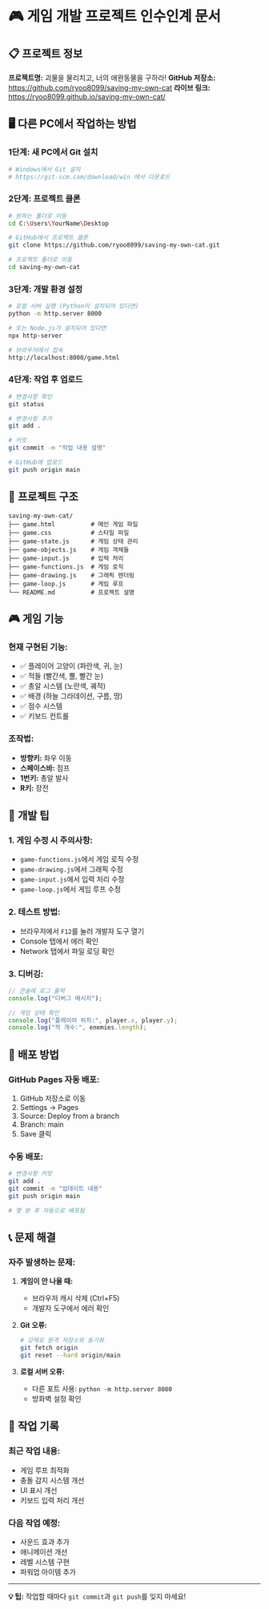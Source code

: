 # 🎮 게임 개발 프로젝트 인수인계 문서

## 📋 프로젝트 정보

**프로젝트명:** 괴물을 물리치고, 너의 애완동물을 구하라!
**GitHub 저장소:** https://github.com/ryoo8099/saving-my-own-cat
**라이브 링크:** https://ryoo8099.github.io/saving-my-own-cat/

## 🖥️ 다른 PC에서 작업하는 방법

### 1단계: 새 PC에서 Git 설치
```bash
# Windows에서 Git 설치
# https://git-scm.com/download/win 에서 다운로드
```

### 2단계: 프로젝트 클론
```bash
# 원하는 폴더로 이동
cd C:\Users\YourName\Desktop

# GitHub에서 프로젝트 클론
git clone https://github.com/ryoo8099/saving-my-own-cat.git

# 프로젝트 폴더로 이동
cd saving-my-own-cat
```

### 3단계: 개발 환경 설정
```bash
# 로컬 서버 실행 (Python이 설치되어 있다면)
python -m http.server 8000

# 또는 Node.js가 설치되어 있다면
npx http-server

# 브라우저에서 접속
http://localhost:8000/game.html
```

### 4단계: 작업 후 업로드
```bash
# 변경사항 확인
git status

# 변경사항 추가
git add .

# 커밋
git commit -m "작업 내용 설명"

# GitHub에 업로드
git push origin main
```

## 📁 프로젝트 구조

```
saving-my-own-cat/
├── game.html          # 메인 게임 파일
├── game.css           # 스타일 파일
├── game-state.js      # 게임 상태 관리
├── game-objects.js    # 게임 객체들
├── game-input.js      # 입력 처리
├── game-functions.js  # 게임 로직
├── game-drawing.js    # 그래픽 렌더링
├── game-loop.js       # 게임 루프
└── README.md          # 프로젝트 설명
```

## 🎮 게임 기능

### 현재 구현된 기능:
- ✅ 플레이어 고양이 (파란색, 귀, 눈)
- ✅ 적들 (빨간색, 뿔, 빨간 눈)
- ✅ 총알 시스템 (노란색, 궤적)
- ✅ 배경 (하늘 그라데이션, 구름, 땅)
- ✅ 점수 시스템
- ✅ 키보드 컨트롤

### 조작법:
- **방향키:** 좌우 이동
- **스페이스바:** 점프
- **1번키:** 총알 발사
- **R키:** 장전

## 🔧 개발 팁

### 1. 게임 수정 시 주의사항:
- `game-functions.js`에서 게임 로직 수정
- `game-drawing.js`에서 그래픽 수정
- `game-input.js`에서 입력 처리 수정
- `game-loop.js`에서 게임 루프 수정

### 2. 테스트 방법:
- 브라우저에서 `F12`를 눌러 개발자 도구 열기
- Console 탭에서 에러 확인
- Network 탭에서 파일 로딩 확인

### 3. 디버깅:
```javascript
// 콘솔에 로그 출력
console.log("디버그 메시지");

// 게임 상태 확인
console.log("플레이어 위치:", player.x, player.y);
console.log("적 개수:", enemies.length);
```

## 🚀 배포 방법

### GitHub Pages 자동 배포:
1. GitHub 저장소로 이동
2. Settings → Pages
3. Source: Deploy from a branch
4. Branch: main
5. Save 클릭

### 수동 배포:
```bash
# 변경사항 커밋
git add .
git commit -m "업데이트 내용"
git push origin main

# 몇 분 후 자동으로 배포됨
```

## 📞 문제 해결

### 자주 발생하는 문제:

1. **게임이 안 나올 때:**
   - 브라우저 캐시 삭제 (Ctrl+F5)
   - 개발자 도구에서 에러 확인

2. **Git 오류:**
   ```bash
   # 강제로 원격 저장소와 동기화
   git fetch origin
   git reset --hard origin/main
   ```

3. **로컬 서버 오류:**
   - 다른 포트 사용: `python -m http.server 8080`
   - 방화벽 설정 확인

## 📝 작업 기록

### 최근 작업 내용:
- 게임 루프 최적화
- 충돌 감지 시스템 개선
- UI 표시 개선
- 키보드 입력 처리 개선

### 다음 작업 예정:
- 사운드 효과 추가
- 애니메이션 개선
- 레벨 시스템 구현
- 파워업 아이템 추가

---

**💡 팁:** 작업할 때마다 `git commit`과 `git push`를 잊지 마세요! 